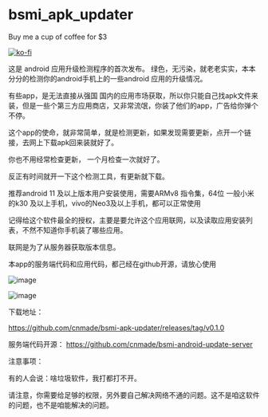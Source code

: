 # bsmi_apk_updater


Buy me a cup of coffee for $3

[![ko-fi](https://ko-fi.com/img/githubbutton_sm.svg)](https://ko-fi.com/M4M54KKIF)



这是 android 应用升级检测程序的首次发布。
绿色，无污染，就老老实实，本本分分的检测你的android手机上的一些android 应用的升级情况。

有些app，是无法直接从强国 国内的应用市场获取，所以你只能自己找apk文件来装，但是一些个第三方应用商店，又非常流氓，你装了他们的app，广告给你弹个不停。

这个app的使命，就非常简单，就是检测更新，如果发现需要更新，点开一个链接，去网上下载apk回来装就好了。

你也不用经常检查更新，  一个月检查一次就好了。

反正有时间就开一下这个检测工具，有更新就下载。

推荐android 11 及以上版本用户安装使用，需要ARMv8 指令集，64位
一般小米的k30 及以上手机，vivo的Neo3及以上手机，都可以正常使用

记得给这个软件最全的授权，主要是要允许这个应用联网，以及读取应用安装列表，不然不知道你手机装了哪些应用。

联网是为了从服务器获取版本信息。


本app的服务端代码和应用代码，都己经在github开源，请放心使用

![image](https://user-images.githubusercontent.com/278153/117384483-a7d72180-af15-11eb-8fcc-61b5c81cadc7.png)

![image](https://user-images.githubusercontent.com/278153/117384486-ac033f00-af15-11eb-9ce1-7e2c65782161.png)


下载地址：

https://github.com/cnmade/bsmi-apk-updater/releases/tag/v0.1.0

服务端代码开源：
https://github.com/cnmade/bsmi-android-update-server


注意事项：

有的人会说：啥垃圾软件，我打都打不开。

请注意，你需要给足够的权限，另外要自己解决网络不通的问题。这不是咱这软件的问题，也不是咱能解决的问题。
